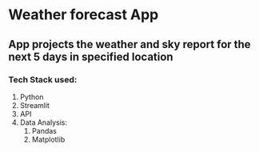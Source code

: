 # Weather forecast App


## App projects the weather and sky report for the next 5 days in specified location


### Tech Stack used:
1. Python
2. Streamlit
3. API
4. Data Analysis:
    1. Pandas
    2. Matplotlib
